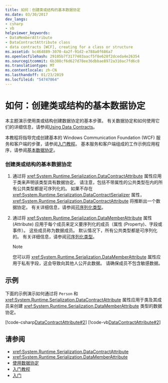```yaml
---
title: 如何：创建类或结构的基本数据协定
ms.date: 03/30/2017
dev_langs:
- csharp
- vb
helpviewer_keywords:
- DataMemberAttribute
- DataContractAttribute class
- data contracts [WCF], creating for a class or structure
ms.assetid: bc464889-3070-4a2f-91d2-e788a0f686a7
ms.openlocfilehash: 29105b7f3177403aacf5f8e628f2dceda4e26354
ms.sourcegitcommit: 6b308cf6d627d78ee36dbbae8972a310ac7fd6c8
ms.translationtype: MT
ms.contentlocale: zh-CN
ms.lasthandoff: 01/23/2019
ms.locfileid: "54747864"
---
```

# <a name="how-to-create-a-basic-data-contract-for-a-class-or-structure"></a>如何：创建类或结构的基本数据协定
本主题演示使用类或结构创建数据协定的基本步骤。 有关数据协定和如何使用它们的详细信息，请参阅[Using Data Contracts](../../../../docs/framework/wcf/feature-details/using-data-contracts.md)。  
  
 本教程将指导完成创建基本的 Windows Communication Foundation (WCF) 服务和客户端的步骤，请参阅[入门教程](../../../../docs/framework/wcf/getting-started-tutorial.md)。 基本服务和客户端组成的工作示例应用程序，请参阅[基本数据协定](../../../../docs/framework/wcf/samples/basic-data-contract.md)。  
  
### <a name="to-create-a-basic-data-contract-for-a-class-or-structure"></a>创建类或结构的基本数据协定  
  
1.  通过将 <xref:System.Runtime.Serialization.DataContractAttribute> 属性应用于类来声明该类型具有数据协定。 请注意，包括不带属性的公共类型在内的所有公共类型都是可序列化的。 如果不存在 <xref:System.Runtime.Serialization.DataContractSerializer> 属性，<xref:System.Runtime.Serialization.DataContractAttribute> 将推断出一个数据协定。 有关详细信息，请参阅[可序列化类型](../../../../docs/framework/wcf/feature-details/serializable-types.md)。  
  
2.  通过将 <xref:System.Runtime.Serialization.DataMemberAttribute> 属性 (Attribute) 应用于每个成员来定义要序列化的成员（属性 (Property)、字段或事件）。 这些成员称为数据成员。 默认情况下，所有公共类型都是可序列化的。 有关详细信息，请参阅[可序列化类型](../../../../docs/framework/wcf/feature-details/serializable-types.md)。  
  
    > [!NOTE]
    >  您可以将 <xref:System.Runtime.Serialization.DataMemberAttribute> 属性应用于私有字段，这会导致向其他人公开此数据。 请确保成员不包含敏感数据。  
  
## <a name="example"></a>示例  
 下面的示例演示如何通过将 `Person` 和 <xref:System.Runtime.Serialization.DataContractAttribute> 属性应用于类及其成员来创建 <xref:System.Runtime.Serialization.DataMemberAttribute> 类型的数据协定。  
  
 [!code-csharp[DataContractAttribute#2](../../../../samples/snippets/csharp/VS_Snippets_CFX/datacontractattribute/cs/overview.cs#2)]
 [!code-vb[DataContractAttribute#2](../../../../samples/snippets/visualbasic/VS_Snippets_CFX/datacontractattribute/vb/overview.vb#2)]  
  
## <a name="see-also"></a>请参阅
- <xref:System.Runtime.Serialization.DataContractAttribute>
- <xref:System.Runtime.Serialization.DataMemberAttribute>
- [使用数据协定](../../../../docs/framework/wcf/feature-details/using-data-contracts.md)
- [入门教程](../../../../docs/framework/wcf/getting-started-tutorial.md)
- [入门](../../../../docs/framework/wcf/samples/getting-started-sample.md)
